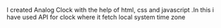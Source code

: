 I created Analog Clock with the help of html, css and javascript .In this i have used API for clock where it fetch local system time zone
